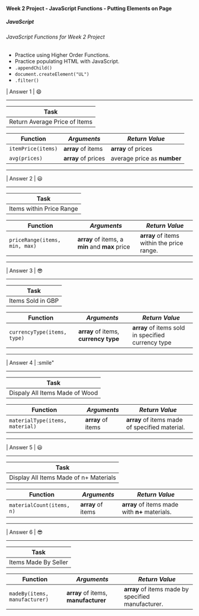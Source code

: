 #### Week 2 Project - JavaScript Functions - Putting Elements on Page
##### JavaScript

###### JavaScript Functions for Week 2 Project
* Practice using Higher Order Functions.
* Practice populating HTML with JavaScript.
* `.appendChild()`
* `document.createElement("UL")`
* `.filter()`

| Answer 1 | :smile:
____________
| **Task** |
| ------------ |
| Return Average Price of Items |

| **Function** |  *Arguments* | *Return Value* |
| ------------ | --------------- | -------------- |
| `itemPrice(items)` | **array** of items | **array** of prices |
| `avg(prices)`      | **array** of prices | average price as **number** |

---

| Answer 2 | :smiley:
____________
| **Task** |
| ------------ |
| Items within Price Range |

| **Function** |  *Arguments* | *Return Value* |
| ------------ | --------------- | -------------- |
| `priceRange(items, min, max)` | **array** of items, a **min** and **max** price | **array** of items within the price range. |
---

| Answer 3 | :sunglasses:
____________
| **Task** |
| ------------ |
| Items Sold in GBP |

| **Function** |  *Arguments* | *Return Value* |
| ------------ | --------------- | -------------- |
| `currencyType(items, type)` | **array** of items, **currency type** |**array** of items sold in specified currency type | :neckbeard:
---

| Answer 4 | :smile"
____________
| **Task** |
| ------------ |
| Dispaly All Items Made of Wood |

| **Function** |  *Arguments* | *Return Value* |
| ------------ | --------------- | -------------- |
| `materialType(items, material)` | **array** of items | **array** of items made of specified material. |
---

| Answer 5 | :smiley:
____________
| **Task** |
| ------------ |
| Display All Items Made of n+ Materials |

| **Function** |  *Arguments* | *Return Value* |
| ------------ | --------------- | -------------- |
| `materialCount(items, n)` | **array** of items | **array** of items made with **n+** materials. | :japanese_goblin:
---

| Answer 6 | :sunglasses:
____________
| **Task** |
| ------------ |
| Items Made By Seller |

| **Function** |  *Arguments* | *Return Value* |
| ------------ | --------------- | -------------- |
| `madeBy(items, manufacturer)` | **array** of items, **manufacturer** | **array** of items made by specified manufacturer. |

